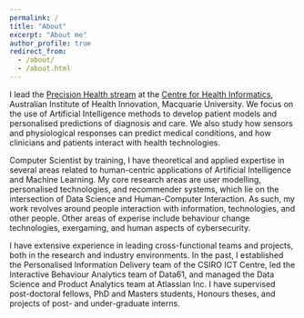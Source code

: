 ```yaml
---
permalink: /
title: "About"
excerpt: "About me"
author_profile: true
redirect_from: 
  - /about/
  - /about.html
---
```



I lead the <a href="https://www.mq.edu.au/research/research-centres-groups-and-facilities/healthy-people/centres/australian-institute-of-health-innovation/Research-Streams/precision-health" target="_blank">Precision Health stream</a> at the <a href="https://www.mq.edu.au/research/research-centres-groups-and-facilities/healthy-people/centres/australian-institute-of-health-innovation/aihi-research-centres/health-informatics" target="_blank">Centre for Health Informatics</a>, Australian Institute of Health Innovation, Macquarie University. We focus on the use of Artificial Intelligence methods to develop patient models and personalised predictions of diagnosis and care. We also study how sensors and physiological responses can predict medical conditions, and how clinicians and patients interact with health technologies. 

Computer Scientist by training, I have theoretical and applied expertise in several areas related to human-centric applications of Artificial Intelligence and Machine Learning. My core research areas are user modelling, personalised technologies, and recommender systems, which lie on the intersection of Data Science and Human-Computer Interaction. As such, my work revolves around people interaction with information, technologies, and other people. Other areas of experise include behaviour change technologies, exergaming, and human aspects of cybersecurity. 

I have extensive experience in leading cross-functional teams and projects, both in the research and industry environments. In the past, I established the Personalised Information Delivery team of the CSIRO ICT Centre, led the Interactive Behaviour Analytics team of Data61, and managed the Data Science and Product Analytics team at Atlassian Inc. I have supervised post-doctoral fellows, PhD and Masters students, Honours theses, and projects of post- and under-graduate interns.
